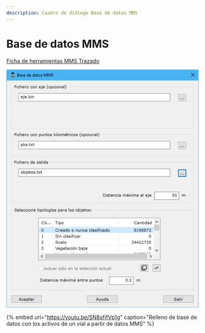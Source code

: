 ```yaml
---
description: Cuadro de diálogo Base de datos MMS
---
```


# Base de datos MMS

[Ficha de herramientas MMS Trazado](./)

![Cuadro de di&#xE1;logo para la generaci&#xF3;n de base de datos de objetos](../../../.gitbook/assets/image%20%2818%29.png)

{% embed url="https://youtu.be/SN8sfjfVp1g" caption="Relleno de base de datos con los activos de un vial a partir de datos MMS" %}


